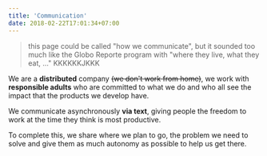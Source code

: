 ```yaml
---
title: 'Communication'
date: 2018-02-22T17:01:34+07:00
---
```


> this page could be called "how we communicate", but it sounded too much like the Globo Reporte program with "where they live, what they eat, ..." KKKKKKJKKK

We are a **distributed** company ~~(we don't work from home)~~, we work with **responsible adults** who are committed to what we do and who all see the impact that the products we develop have.

We communicate asynchronously **via text**, giving people the freedom to work at the time they think is most productive.

To complete this, we share where we plan to go, the problem we need to solve and give them as much autonomy as possible to help us get there.
